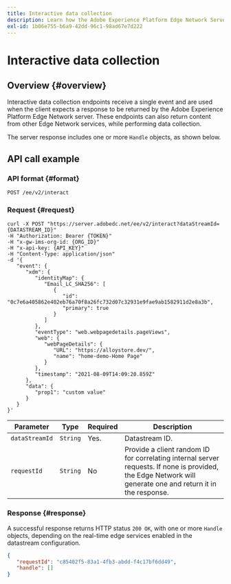 ```yaml
---
title: Interactive data collection
description: Learn how the Adobe Experience Platform Edge Network Server API performs interactive data collection.
exl-id: 1b06e755-b6a9-42dd-96c1-98ad67e7d222
---
```

# Interactive data collection

## Overview {#overview}

Interactive data collection endpoints receive a single event and are used when the client expects a response to be returned by the Adobe Experience Platform Edge Network server. These endpoints can also return content from other Edge Network services, while performing data collection.

The server response includes one or more `Handle` objects, as shown below.

## API call example

### API format {#format}

```http
POST /ee/v2/interact
```

### Request {#request}

```shell
curl -X POST "https://server.adobedc.net/ee/v2/interact?dataStreamId={DATASTREAM_ID}" 
-H "Authorization: Bearer {TOKEN}" 
-H "x-gw-ims-org-id: {ORG_ID}" 
-H "x-api-key: {API_KEY}" 
-H "Content-Type: application/json" 
-d '{
   "event": {
      "xdm": {
         "identityMap": {
            "Email_LC_SHA256": [
               {
                  "id": "0c7e6a405862e402eb76a70f8a26fc732d07c32931e9fae9ab1582911d2e8a3b",
                  "primary": true
               }
            ]
         },
         "eventType": "web.webpagedetails.pageViews",
         "web": {
            "webPageDetails": {
               "URL": "https://alloystore.dev/",
               "name": "home-demo-Home Page"
            }
         },
         "timestamp": "2021-08-09T14:09:20.859Z"
      },
      "data": {
         "prop1": "custom value"
      }
   }
}'
```

| Parameter | Type | Required | Description |
| --- | --- | --- | --- |
| `dataStreamId` | `String` | Yes. | Datastream ID. |
| `requestId` | `String` | No | Provide a client random ID for correlating internal server requests. If none is provided, the Edge Network will generate one and return it in the response.|

### Response {#response}

A successful response returns HTTP status `200 OK`, with one or more `Handle` objects, depending on the real-time edge services enabled in the datastream configuration.

```json
{
   "requestId": "c85402f5-83a1-4fb3-abdd-f4c17bf6dd49",
   "handle": []
}
```
